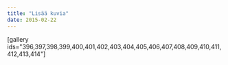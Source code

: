 ```yaml
---
title: "Lisää kuvia"
date: 2015-02-22
---
```


\[gallery ids="396,397,398,399,400,401,402,403,404,405,406,407,408,409,410,411,412,413,414"\]
